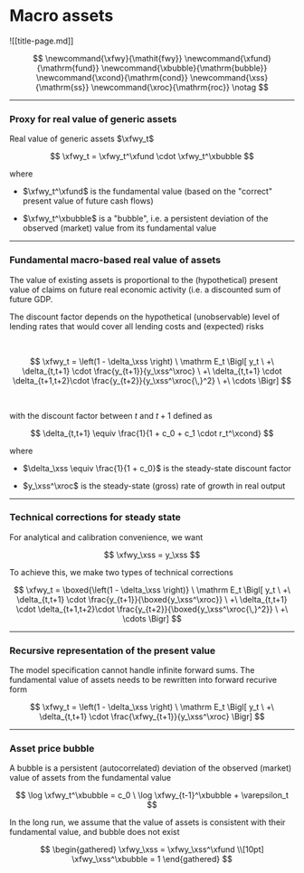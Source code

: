 
# Macro assets

![[title-page.md]]

$$
\newcommand{\xfwy}{\mathit{fwy}}
\newcommand{\xfund}{\mathrm{fund}}
\newcommand{\xbubble}{\mathrm{bubble}}
\newcommand{\xcond}{\mathrm{cond}}
\newcommand{\xss}{\mathrm{ss}}
\newcommand{\xroc}{\mathrm{roc}}
\notag
$$


--------------------------------------------------------------------------------

### Proxy for real value of generic assets


Real value of generic assets $\xfwy_t$

$$
\xfwy_t = \xfwy_t^\xfund \cdot \xfwy_t^\xbubble
$$

where

* $\xfwy_t^\xfund$ is the fundamental value (based on the "correct" present
  value of future cash flows)

* $\xfwy_t^\xbubble$ is a "bubble", i.e. a persistent deviation of the
  observed (market) value from its fundamental value


--------------------------------------------------------------------------------


### Fundamental macro-based real value of assets

The value of existing assets is proportional to the (hypothetical)
present value of claims on future real economic activity (i.e. a discounted sum of future GDP. 

The discount factor depends on the
hypothetical (unobservable) level of lending rates that would cover all
lending costs and (expected) risks

<br/>

$$
\xfwy_t = \left(1 - \delta_\xss \right)
\ \mathrm E_t \Bigl[
y_t \ +\ \delta_{t,t+1} \cdot \frac{y_{t+1}}{y_\xss^\xroc} \ +\ \delta_{t,t+1} \cdot \delta_{t+1,t+2}\cdot
\frac{y_{t+2}}{y_\xss^\xroc{\,}^2} \ +\  \cdots
\Bigr]
$$

<br/>


with the discount factor between $t$ and $t+1$ defined as

$$
\delta_{t,t+1} \equiv \frac{1}{1 + c_0 + c_1 \cdot r_t^\xcond}
$$

where

*  $\delta_\xss \equiv \frac{1}{1 + c_0}$  is the steady-state discount factor

*  $y_\xss^\xroc$ is the steady-state (gross) rate of growth in real output

--------------------------------------------------------------------------------

### Technical corrections for steady state 

For analytical and calibration convenience, we want

$$
\xfwy_\xss = y_\xss
$$

To achieve this, we make two types of technical corrections

$$
\xfwy_t = \boxed{\left(1 - \delta_\xss \right)}
\ \mathrm E_t \Bigl[
y_t \ +\ \delta_{t,t+1} \cdot \frac{y_{t+1}}{\boxed{y_\xss^\xroc}} \ +\ \delta_{t,t+1} \cdot \delta_{t+1,t+2}\cdot
\frac{y_{t+2}}{\boxed{y_\xss^\xroc{\,}^2}} \ +\  \cdots
\Bigr]
$$

--------------------------------------------------------------------------------

### Recursive representation of the present value

The model specification cannot handle infinite forward sums. The fundamental value of assets needs to be rewritten into forward recurive form

$$
\xfwy_t = \left(1 - \delta_\xss \right)
\ \mathrm E_t \Bigl[
y_t \ +\ \delta_{t,t+1} \cdot  \frac{\xfwy_{t+1}}{y_\xss^\xroc}
\Bigr]
$$

--------------------------------------------------------------------------------

### Asset price bubble

A bubble is a persistent (autocorrelated) deviation of the observed
(market) value of assets from the fundamental value

$$
\log \xfwy_t^\xbubble = c_0 \ \log \xfwy_{t-1}^\xbubble + \varepsilon_t
$$

In the long run, we assume that the value of assets is consistent with
their fundamental value, and bubble does not exist

$$
\begin{gathered}
\xfwy_\xss = \xfwy_\xss^\xfund \\[10pt]
\xfwy_\xss^\xbubble = 1
\end{gathered}
$$

